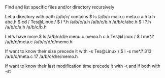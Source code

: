 Find and list specific files and/or directory recursively

Let a directory with path /a/b/c/ contains
  $ ls /a/b/c
  main.c meta.c a.h b.h abc.h
  $ cd /
  Tes@Linux /
  $ l *.h
  /a/b/c/a.h
  /a/b/c/b.h
  /a/b/c/abc.h
  $ l ?.h
  /a/b/c/a.h
  /a/b/c/b.h

Let's have more
  $ ls /a/b/c/d/e
  menu.c memo.h c.h
  Tes@Linux /
  $ l me*.?
  /a/b/c/meta.c
  /a/b/c/d/e/memo.h
  
If want to know their size precede it with -s
  Tes@Linux /
  $ l -s me*.?
  313 /a/b/c/meta.c
  17 /a/b/c/d/e/memo.h
  
If want to know their last modification time precede it with -t and if both with -st
